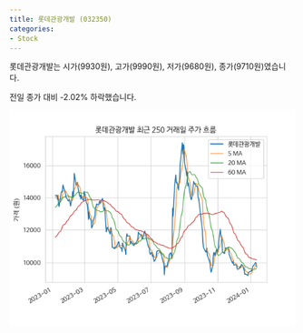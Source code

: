 ```yaml
---
title: 롯데관광개발 (032350)
categories:
- Stock
---
```


롯데관광개발는 시가(9930원), 고가(9990원), 저가(9680원), 종가(9710원)였습니다.

전일 종가 대비 -2.02% 하락했습니다.

<!-- more -->

![032350](/assets/images/stock/032350.png)